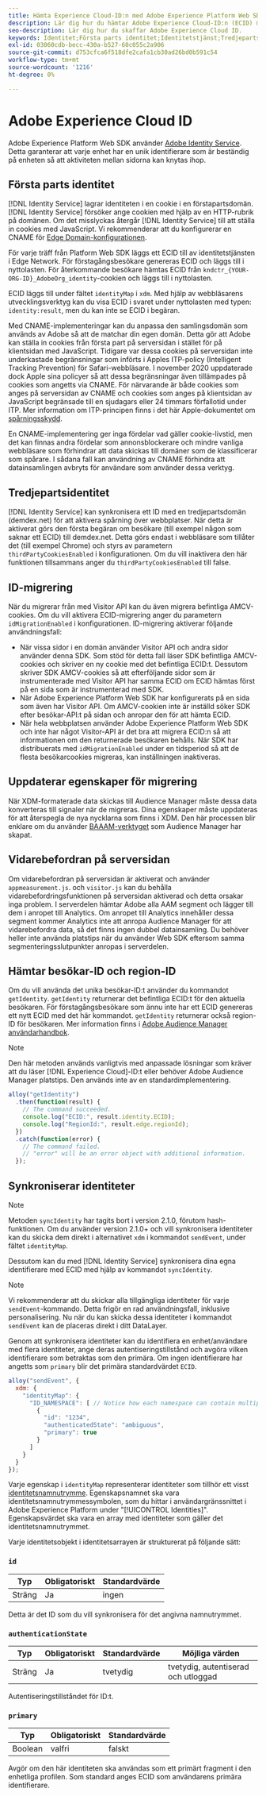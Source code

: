 ```yaml
---
title: Hämta Experience Cloud-ID:n med Adobe Experience Platform Web SDK
description: Lär dig hur du hämtar Adobe Experience Cloud-ID:n (ECID) med Adobe Experience Platform Web SDK.
seo-description: Lär dig hur du skaffar Adobe Experience Cloud ID.
keywords: Identitet;Första parts identitet;Identitetstjänst;Tredjepartsidentitet;ID-migrering;Besökar-ID;Tredjepartsidentitet;Tredje parts-cookiesEnabled;idMigrationEnabled;getIdentity;Syncing Identities;syncIdentity;sendEvent;identityMap;primär;ecid;Identity Namespace id;authenticationState;hashEnabled;
exl-id: 03060cdb-becc-430a-b527-60c055c2a906
source-git-commit: d753cfca6f518dfe2cafa1cb30ad26bd0b591c54
workflow-type: tm+mt
source-wordcount: '1216'
ht-degree: 0%

---
```


# Adobe Experience Cloud ID

Adobe Experience Platform Web SDK använder [Adobe Identity Service](../../identity-service/ecid.md). Detta garanterar att varje enhet har en unik identifierare som är beständig på enheten så att aktiviteten mellan sidorna kan knytas ihop.

## Första parts identitet

[!DNL Identity Service] lagrar identiteten i en cookie i en förstapartsdomän. [!DNL Identity Service] försöker ange cookien med hjälp av en HTTP-rubrik på domänen. Om det misslyckas återgår [!DNL Identity Service] till att ställa in cookies med JavaScript. Vi rekommenderar att du konfigurerar en CNAME för [Edge Domain-konfigurationen](../fundamentals/configuring-the-sdk.md#edgeConfigId).

För varje träff från Platform Web SDK läggs ett ECID till av identitetstjänsten i Edge Network. För förstagångsbesökare genereras ECID och läggs till i nyttolasten. För återkommande besökare hämtas ECID från `kndctr_{YOUR-ORG-ID}_AdobeOrg_identity`-cookien och läggs till i nyttolasten.

ECID läggs till under fältet `identityMap` i `xdm`. Med hjälp av webbläsarens utvecklingsverktyg kan du visa ECID i svaret under nyttolasten med typen: `identity:result`, men du kan inte se ECID i begäran.

Med CNAME-implementeringar kan du anpassa den samlingsdomän som används av Adobe så att de matchar din egen domän. Detta gör att Adobe kan ställa in cookies från första part på serversidan i stället för på klientsidan med JavaScript. Tidigare var dessa cookies på serversidan inte underkastade begränsningar som införts i Apples ITP-policy (Intelligent Tracking Prevention) för Safari-webbläsare. I november 2020 uppdaterade dock Apple sina policyer så att dessa begränsningar även tillämpades på cookies som angetts via CNAME. För närvarande är både cookies som anges på serversidan av CNAME och cookies som anges på klientsidan av JavaScript begränsade till en sjudagars eller 24 timmars förfallotid under ITP. Mer information om ITP-principen finns i det här Apple-dokumentet om [spårningsskydd](https://webkit.org/tracking-prevention/#intelligent-tracking-prevention-itp).

En CNAME-implementering ger inga fördelar vad gäller cookie-livstid, men det kan finnas andra fördelar som annonsblockerare och mindre vanliga webbläsare som förhindrar att data skickas till domäner som de klassificerar som spårare. I sådana fall kan användning av CNAME förhindra att datainsamlingen avbryts för användare som använder dessa verktyg.

## Tredjepartsidentitet

[!DNL Identity Service] kan synkronisera ett ID med en tredjepartsdomän (demdex.net) för att aktivera spårning över webbplatser. När detta är aktiverat görs den första begäran om besökare (till exempel någon som saknar ett ECID) till demdex.net. Detta görs endast i webbläsare som tillåter det (till exempel Chrome) och styrs av parametern `thirdPartyCookiesEnabled` i konfigurationen. Om du vill inaktivera den här funktionen tillsammans anger du `thirdPartyCookiesEnabled` till false.

## ID-migrering

När du migrerar från med Visitor API kan du även migrera befintliga AMCV-cookies. Om du vill aktivera ECID-migrering anger du parametern `idMigrationEnabled` i konfigurationen. ID-migrering aktiverar följande användningsfall:

* När vissa sidor i en domän använder Visitor API och andra sidor använder denna SDK. Som stöd för detta fall läser SDK befintliga AMCV-cookies och skriver en ny cookie med det befintliga ECID:t. Dessutom skriver SDK AMCV-cookies så att efterföljande sidor som är instrumenterade med Visitor API har samma ECID om ECID hämtas först på en sida som är instrumenterad med SDK.
* När Adobe Experience Platform Web SDK har konfigurerats på en sida som även har Visitor API. Om AMCV-cookien inte är inställd söker SDK efter besökar-API:t på sidan och anropar den för att hämta ECID.
* När hela webbplatsen använder Adobe Experience Platform Web SDK och inte har något Visitor-API är det bra att migrera ECID:n så att informationen om den returnerade besökaren behålls. När SDK har distribuerats med `idMigrationEnabled` under en tidsperiod så att de flesta besökarcookies migreras, kan inställningen inaktiveras.

## Uppdaterar egenskaper för migrering

När XDM-formaterade data skickas till Audience Manager måste dessa data konverteras till signaler när de migreras. Dina egenskaper måste uppdateras för att återspegla de nya nycklarna som finns i XDM. Den här processen blir enklare om du använder [BAAAM-verktyget](https://experienceleague.adobe.com/docs/audience-manager/user-guide/reference/bulk-management-tools/bulk-management-intro.html#getting-started-with-bulk-management) som Audience Manager har skapat.

## Vidarebefordran på serversidan

Om vidarebefordran på serversidan är aktiverat och använder `appmeasurement.js`. och `visitor.js` kan du behålla vidarebefordringsfunktionen på serversidan aktiverad och detta orsakar inga problem. I serverdelen hämtar Adobe alla AAM segment och lägger till dem i anropet till Analytics. Om anropet till Analytics innehåller dessa segment kommer Analytics inte att anropa Audience Manager för att vidarebefordra data, så det finns ingen dubbel datainsamling. Du behöver heller inte använda platstips när du använder Web SDK eftersom samma segmenteringsslutpunkter anropas i serverdelen.

## Hämtar besökar-ID och region-ID

Om du vill använda det unika besökar-ID:t använder du kommandot `getIdentity`. `getIdentity` returnerar det befintliga ECID:t för den aktuella besökaren. För förstagångsbesökare som ännu inte har ett ECID genereras ett nytt ECID med det här kommandot. `getIdentity` returnerar också region-ID för besökaren. Mer information finns i [Adobe Audience Manager användarhandbok](https://experienceleague.adobe.com/docs/audience-manager/user-guide/api-and-sdk-code/dcs/dcs-api-reference/dcs-regions.html).

>[!NOTE]
>
>Den här metoden används vanligtvis med anpassade lösningar som kräver att du läser [!DNL Experience Cloud]-ID:t eller behöver Adobe Audience Manager platstips. Den används inte av en standardimplementering.

```javascript
alloy("getIdentity")
  .then(function(result) {
    // The command succeeded.
    console.log("ECID:", result.identity.ECID);
    console.log("RegionId:", result.edge.regionId);
  })
  .catch(function(error) {
    // The command failed.
    // "error" will be an error object with additional information.
  });
```

## Synkroniserar identiteter

>[!NOTE]
>
>Metoden `syncIdentity` har tagits bort i version 2.1.0, förutom hash-funktionen. Om du använder version 2.1.0+ och vill synkronisera identiteter kan du skicka dem direkt i alternativet `xdm` i kommandot `sendEvent`, under fältet `identityMap`.

Dessutom kan du med [!DNL Identity Service] synkronisera dina egna identifierare med ECID med hjälp av kommandot `syncIdentity`.

>[!NOTE]
>
>Vi rekommenderar att du skickar alla tillgängliga identiteter för varje `sendEvent`-kommando. Detta frigör en rad användningsfall, inklusive personalisering. Nu när du kan skicka dessa identiteter i kommandot `sendEvent` kan de placeras direkt i ditt DataLayer.

Genom att synkronisera identiteter kan du identifiera en enhet/användare med flera identiteter, ange deras autentiseringstillstånd och avgöra vilken identifierare som betraktas som den primära. Om ingen identifierare har angetts som `primary` blir det primära standardvärdet `ECID`.

```javascript
alloy("sendEvent", {
  xdm: {
    "identityMap": {
      "ID_NAMESPACE": [ // Notice how each namespace can contain multiple identifiers.
        {
          "id": "1234",
          "authenticatedState": "ambiguous",
          "primary": true
        }
      ]
    }
  }
});
```

Varje egenskap i `identityMap` representerar identiteter som tillhör ett visst [identitetsnamnutrymme](../../identity-service/namespaces.md). Egenskapsnamnet ska vara identitetsnamnutrymmessymbolen, som du hittar i användargränssnittet i Adobe Experience Platform under &quot;[!UICONTROL Identities]&quot;. Egenskapsvärdet ska vara en array med identiteter som gäller det identitetsnamnutrymmet.

Varje identitetsobjekt i identitetsarrayen är strukturerat på följande sätt:

### `id`

| **Typ** | **Obligatoriskt** | **Standardvärde** |
| -------- | ------------ | ----------------- |
| Sträng | Ja | ingen |

Detta är det ID som du vill synkronisera för det angivna namnutrymmet.

### `authenticationState`

| **Typ** | **Obligatoriskt** | **Standardvärde** | **Möjliga värden** |
| -------- | ------------ | ----------------- | ------------------------------------ |
| Sträng | Ja | tvetydig | tvetydig, autentiserad och utloggad |

Autentiseringstillståndet för ID:t.

### `primary`

| **Typ** | **Obligatoriskt** | **Standardvärde** |
| -------- | ------------ | ----------------- |
| Boolean | valfri | falskt |

Avgör om den här identiteten ska användas som ett primärt fragment i den enhetliga profilen. Som standard anges ECID som användarens primära identifierare.

